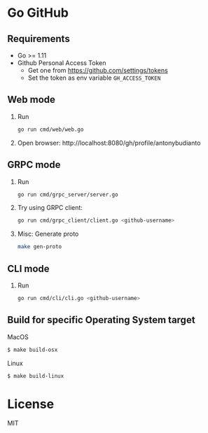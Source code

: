 # Go GitHub

## Requirements

- Go >= 1.11
- Github Personal Access Token
  - Get one from https://github.com/settings/tokens
  - Set the token as env variable `GH_ACCESS_TOKEN`

## Web mode
1. Run

   ```sh
   go run cmd/web/web.go
   ```
2. Open browser: http://localhost:8080/gh/profile/antonybudianto

## GRPC mode
1. Run

    ```sh
    go run cmd/grpc_server/server.go
    ```

2. Try using GRPC client:

    ```sh
    go run cmd/grpc_client/client.go <github-username>
    ```

3. Misc: Generate proto
   
    ```sh
    make gen-proto
    ```

## CLI mode
1. Run

   ```sh
   go run cmd/cli/cli.go <github-username>
   ```

## Build for specific Operating System target

MacOS
```sh
$ make build-osx
```

Linux
```sh
$ make build-linux
```

# License
MIT
